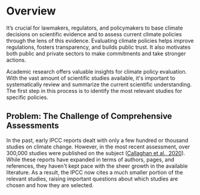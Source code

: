 # Overview

It’s crucial for lawmakers, regulators, and policymakers to base climate decisions on scientific evidence and to assess current climate policies through the lens of this evidence. Evaluating climate policies helps improve regulations, fosters transparency, and builds public trust. It also motivates both public and private sectors to make commitments and take stronger actions.

Academic research offers valuable insights for climate policy evaluation. With the vast amount of scientific studies available, it's important to systematically review and summarize the current scientific understanding. The first step in this process is to identify the most relevant studies for specific policies.

## Problem: The Challenge of Comprehensive Assessments

In the past, early IPCC reports dealt with only a few hundred or thousand studies on climate change. However, in the most recent assessment, over 300,000 studies were published on the subject ([Callaghan et al., 2020](https://www.nature.com/articles/s41558-019-0684-5)). While these reports have expanded in terms of authors, pages, and references, they haven't kept pace with the sheer growth in the available literature. As a result, the IPCC now cites a much smaller portion of the relevant studies, raising important questions about which studies are chosen and how they are selected.
